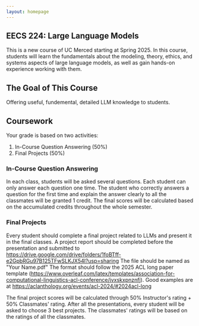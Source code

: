 ```yaml
---
layout: homepage
---
```


## EECS 224: Large Language Models

This is a new course of UC Merced starting at Spring 2025. In this course, students will learn the fundamentals about the modeling, theory, ethics, and systems aspects of large language models, as well as gain hands-on experience working with them.

## The Goal of This Course

Offering useful, fundemental, detailed LLM knowledge to students.

## Coursework

Your grade is based on two activities:

1. In-Course Question Answering (50%)
2. Final Projects (50%)

### In-Course Question Answering

In each class, students will be asked several questions. Each student can only answer each question one time. The student who correctly answers a question for the first time and explain the answer clearly to all the classmates will be granted 1 credit. The final scores will be calculated based on the accumulated credits throughout the whole semester.

### Final Projects

Every student should complete a final project related to LLMs and present it in the final classes. A project report should be completed before the presentation and submitted to https://drive.google.com/drive/folders/1foBTff-e2GpbRGu97B125TFwSLKJX54l?usp=sharing The file should be named as "Your Name.pdf" The format should follow the 2025 ACL long paper template (https://www.overleaf.com/latex/templates/association-for-computational-linguistics-acl-conference/jvxskxpnznfj). Good examples are at https://aclanthology.org/events/acl-2024/#2024acl-long

The final project scores will be calculated through 50% Instructor's rating + 50% Classmates' rating. After all the presentations, every student will be asked to choose 3 best projects. The classmates' ratings will be based on the ratings of all the classmates.

